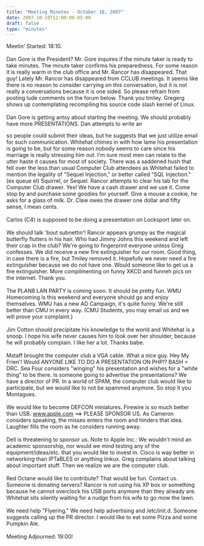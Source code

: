 ```yaml
---
title: "Meeting Minutes - October 18, 2007"
date: 2007-10-18T12:00:00-05:00
draft: false
type: "minutes"
---
```


Meetin' Started: 18:10.  <br />
<br />
Dan Gore is the President?  Mr. Gore inquires if the minute taker is ready to take minutes.  The minute taker confirms his preparedness.  For some reason it is really warm in the club office and Mr. Rancor has disappeared.  That guy!  Lately Mr. Rancor has disappeared from CCLUB meetings. It seems like there is no reason to consider carrying on this conversation, but it is not really a conversations because it is one sided.  So please refrain from posting lude comments on the forum below.  Thank you tmiley.  Gregerg shows up contemplating recompiling his source code slash kernel of Linux.  <br />
<br />
Dan Gore is getting antsy about starting the meeting.  We should probably have more PRESENTATIONS.  Dan attempts to write an <html> <form> so people could submit their ideas, but he suggests that we just utilize email for such communication.  Whitehat chimes in with how lame his presentation is going to be, but for some reason nobody seems to care since his marriage is really stressing him out.  I'm sure most men can relate to the utter haste it causes for most of society.  There was a saddened hush that fell over the less than usual Computer Club attendees as Whitehat failed to mention the legality of "Sequel Injection," or better called "SQL Injection."  (es queue el) Squirrel, or Sequel.  Rancor attempts to clear his tab for the Computer Club drawer.  Yes! We have a cash drawer and we use it.  Come stop by and purchase some goodies for yourself.  Give a mouse a cookie, he asks for a glass of milk.  Dr. Claw owes the drawer one dollar and fifty sense, I mean cents.  <br />
<br />
Carlos (C4) is supposed to be doing a presentation on Locksport later on.  <br />
<br />
We should talk 'bout subnettin'! Rancor appears grumpy as the magical butterfly flutters in his hair. Who had Jimmy Johns this weekend and left their crap in the club?  We're going to fingerprint everyone unless Greg confesses.  We did receive a new fire extinguisher for our room.  Good thing, in case there is a fire, but Tmiley removed it.  Hopefully we never need a fire extinguisher because we do not have one.  Would someone like to get us a fire extinguisher.  More complimenting on funny XKCD and funneh pics on the internet.  Thank you.  <br />
<br />
The PLAN8 LAN PARTY is coming soon.  It should be pretty fun.  WMU Homecoming is this weekend and everyone should go and enjoy themselves.  WMU has a new AD Campaign, it's quite funny.  We're still better than CMU in every way.  (CMU Students, you may email us and we will prove your complaint.)<br />
<br />
Jim Cotton should precipitate his knowledge to the world and Whitehat is a snoop.  I hope his wife never causes him to look over her shoulder, because he will probably complain.  I like her a lot.  Thanks babe.  <br />
<br />
Mstaff brought the computer club a VGA cable.  What a nice guy.  Hey My Frien'!  Would ANYONE LIKE TO DO A PRESENTATION ON PHP!?  BASH = DRC.  Sea Four considers "winging" his presentation and wishes for a "white thing" to be there.  Is someone going to advertise the presentations?  We have a director of PR.  In a world of SPAM, the computer club would like to participate, but we would like to not be spammed anymore.  So stop it you Montagues.<br />
<br />
We would like to become DEFCON miniatures.  Firewire is so much better than USB.  www.apple.com ==> PLEASE SPONSOR US.  As Cameron considers speaking, the misses enters the room and hinders that idea. Laughter fills the room as he considers running away.  <br />
<br />
Dell is threatening to sponsor us.  Note to Apple Inc.: We wouldn't mind an academic sponsorship, nor would we mind testing any of the equipment/ideas/etc. that you would like to invest in.  Cisco is way better in networking than IPTaBLES or anything linkux.  Greg complains about talking about important stuff.  Then we realize we are the computer club.<br />
<br />
Red Octane would like to contribute?  That would be fun.  Contact us.  Someone is donating servers?  Rancor is not using his XP box or something because he cannot overclock his USB ports anymore than they already are.  Whitehat sits silently waiting for a nudge from his wife to go mow the lawn.  <br />
<br />
We need help "Flyering." We need help advertising and /etc/init.d.  Someone suggests calling up the PR director. I would like to eat some Pizza and some Pumpkin Ale.    <br />
<br />
Meeting Adjourned: 19:00!
